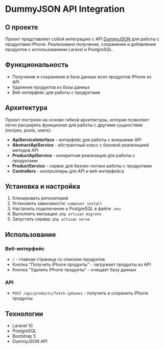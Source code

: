 # DummyJSON API Integration

## О проекте

Проект представляет собой интеграцию с API [DummyJSON](https://dummyjson.com/docs/products) для работы с продуктами iPhone. Реализовано получение, сохранение и добавление продуктов с использованием Laravel и PostgreSQL.

## Функциональность

- Получение и сохранение в базе данных всех продуктов iPhone из API
- Удаление продуктов из базы данных
- Веб-интерфейс для работы с продуктами

## Архитектура

Проект построен на основе гибкой архитектуры, которая позволяет легко расширять функционал для работы с другими сущностями (recipes, posts, users):

- **ApiServiceInterface** - интерфейс для работы с внешними API
- **AbstractApiService** - абстрактный класс с базовой реализацией методов API
- **ProductApiService** - конкретная реализация для работы с продуктами
- **ProductService** - сервис для бизнес-логики работы с продуктами
- **Controllers** - контроллеры для API и веб-интерфейса

## Установка и настройка

1. Клонировать репозиторий
2. Установить зависимости: `composer install`
3. Настроить подключение к PostgreSQL в файле `.env`
4. Выполнить миграции: `php artisan migrate`
5. Запустить сервер: `php artisan serve`

## Использование

### Веб-интерфейс

- `/` - главная страница со списком продуктов
- Кнопка "Получить iPhone продукты" - загружает продукты из API
- Кнопка "Удалить iPhone продукты" - очищает базу данных

### API
- `POST /api/products/fetch-iphones` - получить и сохранить iPhone продукты

## Технологии

- Laravel 10
- PostgreSQL
- Bootstrap 5
- DummyJSON API
